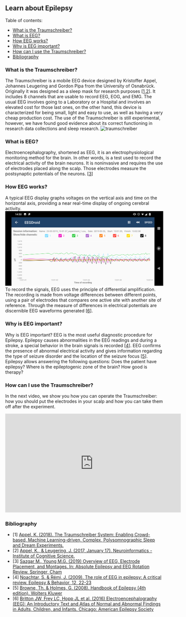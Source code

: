 ## Learn about Epilepsy

Table of contents:
- [What is the Traumschreiber?](#what_is_traumschreiber)
- [What is EEG?](#what_is_eeg)
- [How EEG works?](#how_eeg_works)
- [Why is EEG important?](#why_is_eeg_important)
- [How can I use the Traumschreiber?](#how_use_traumschreiber)
- [Bibliography](#bib)

<a name="what_is_traumschreiber"></a>
### What is the Traumschreiber?
The Traumschreiber is a mobile EEG device designed by Kristoffer Appel, Johannes Leugering and Gordon Pipa from the University of Osnabrück. Originally it was designed as a sleep mask for research purposes [[1](#bib),[2](#bib)]. It includes 8 channels that are usable to record EEG, EOG, and EMG.
The usual EEG involves going to a Laboratory or a Hospital and involves an elevated cost for those last ones, on the other hand, this device is characterized for being small, light and easy to use, as well as having a very cheap production cost.
The use of the Traumschreiber is still experimental, however, we have found good evidence about its correct functioning in research data collections and sleep research.
![traumschreiber](./images/traumschreiber.png)

<a name="what_is_eeg"></a>
### What is EEG?
Electroencephalography, shortened as EEG, it is an electrophysiological monitoring method for the brain. In other words, is a test used to record the electrical activity of the brain neurons. It is noninvasive and requires the use of electrodes placed along the scalp. Those electrodes measure the postsynaptic potentials of the neurons. [[3](#bib)]

<a name="how_eeg_works"></a>
### How EEG works?
A typical EEG display graphs voltages on the vertical axis and time on the horizontal axis, providing a near real-time display of ongoing cerebral activity.
![eeg_example](./images/play_normal.png)
To record the signals, EEG uses the principle of differential amplification. The recording is made from voltage differences between different points, using a pair of electrodes that compares one active site with another site of reference. Through the measure of differences in electrical potentials are discernible EEG waveforms generated [[6](#bib)].

<a name="why_is_eeg_important"></a>
### Why is EEG important?
Why is EEG important?
EEG is the most useful diagnostic procedure for Epilepsy. Epilepsy causes abnormalities in the EEG readings and during a stroke, a special behavior in the brain signals is recorded [[4](#bib)]. EEG confirms the presence of abnormal electrical activity and gives information regarding the type of seizure disorder and the location of the seizure focus [[5](#bib)]. Epilepsy allows answering the following questions: Does the patient have epilepsy? Where is the epileptogenic zone of the brain? How good is therapy?

<a name="how_use_traumschreiber"></a>
### How can I use the Traumschreiber?
In the next video, we show you how you can operate the Traumschreiber: how you should put the electrodes in your scalp and how you can take them off after the experiment.

<iframe width="560" height="315" src="https://www.youtube.com/embed/HiCFjKNMv0I" frameborder="0" allow="accelerometer; autoplay; encrypted-media; gyroscope; picture-in-picture" allowfullscreen="allowfullscreen"></iframe>

<a name="bib"></a>
### Bibliography
- [1] [Appel, K. (2018). The Traumschreiber System: Enabling Crowd-based, Machine Learning-driven, Complex, Polysomnographic Sleep and Dream Experiments.](https://repositorium.ub.uni-osnabrueck.de/handle/urn:nbn:de:gbv:700-20181116815)
- [2] [Appel, K., & Leugering, J. (2017, January 17). Neuroinformatics - Institute of Cognitive Science.](https://www.traumschreiber.uni-osnabrueck.de/)
- [3] [Sazgar M., Young M.G. (2019) Overview of EEG, Electrode Placement, and Montages. In: Absolute Epilepsy and EEG Rotation Review. Springer, Cham](https://link.springer.com/chapter/10.1007/978-3-030-03511-2_5)
- [4] [Noachtar, S. & Rémi, J. (2009). The role of EEG in epilepsy: A critical review. Epilepsy & Behavior, 12, 22-23](https://www.ncbi.nlm.nih.gov/pubmed/19248841)
- [5] [Browne, Th. & Holmes, G. (2008). Handbook of Epilepsy (4th edition). Wolters Kluwer](https://www.bookdepository.com/Handbook-Epilepsy-Thomas-R-Browne/9780781773973)
- [6] [Britton JW, Frey LC, Hopp JL et al. (2016) Electroencephalography (EEG): An Introductory Text and Atlas of Normal and Abnormal Findings in Adults, Children, and Infants. Chicago: American Epilepsy Society](https://www.ncbi.nlm.nih.gov/books/NBK390346/)
